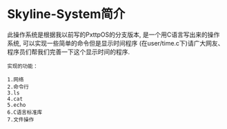 # Skyline-System简介
此操作系统是根据我以前写的PxttpOS的分支版本, 是一个用C语言写出来的操作系统, 可以实现一些简单的命令但是显示时间程序
(在user/time.c下)请广大网友、程序员们帮我们完善一下这个显示时间的程序.
````
实现的功能：

1.网络
2.命令行
3.ls
4.cat
5.echo
6.C语言标准库
7.文件操作

````
